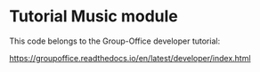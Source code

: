 # Tutorial Music module

This code belongs to the Group-Office developer tutorial:

https://groupoffice.readthedocs.io/en/latest/developer/index.html